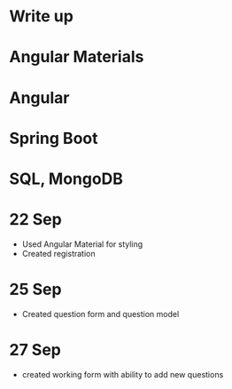 # Write up

# Angular Materials
# Angular 
# Spring Boot
# SQL, MongoDB

# 22 Sep
- Used Angular Material for styling
- Created registration

# 25 Sep
- Created question form and question model

# 27 Sep
- created working form with ability to add new questions